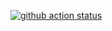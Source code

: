 [![github action status](https://github.com/petrdobr/test_case_image_parser/workflows/Symfony/badge.svg)](../../actions)
